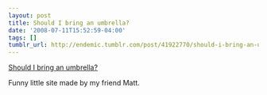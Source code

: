 ```yaml
---
layout: post
title: Should I bring an umbrella?
date: '2008-07-11T15:52:59-04:00'
tags: []
tumblr_url: http://endemic.tumblr.com/post/41922770/should-i-bring-an-umbrella
---
```

[Should I bring an umbrella?](http://www.shouldibringanumbrella.com/)  

Funny little site made by my friend Matt.

